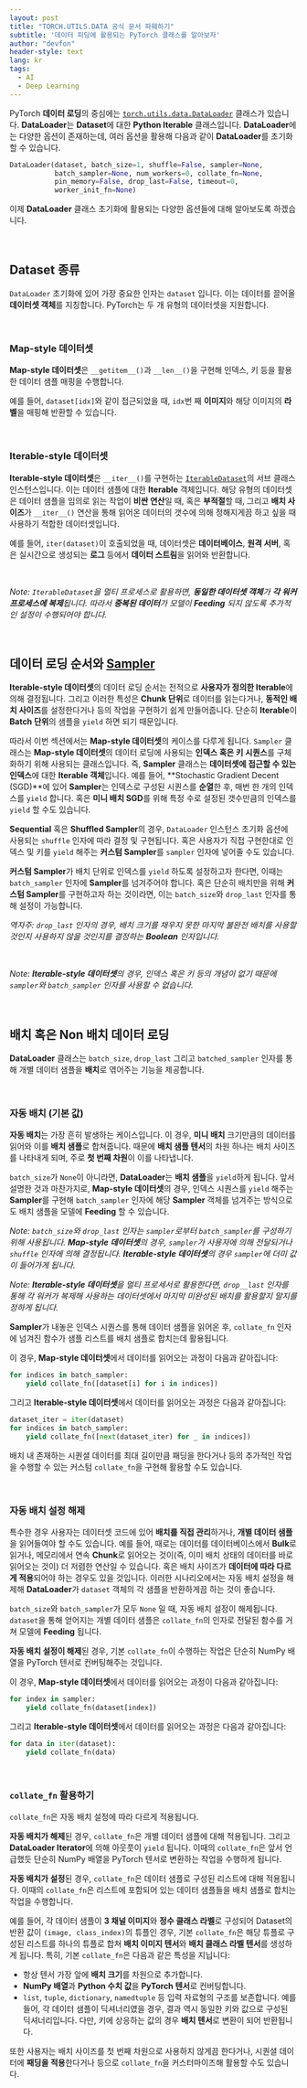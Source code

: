 ```yaml
---
layout: post
title: "TORCH.UTILS.DATA 공식 문서 파훼하기"
subtitle: '데이터 피딩에 활용되는 PyTorch 클래스를 알아보자'
author: "devfon"
header-style: text
lang: kr
tags:
  - AI
  - Deep Learning
---
```


PyTorch **데이터 로딩**의 중심에는 [`torch.utils.data.DataLoader`](https://pytorch.org/docs/stable/data.html#torch.utils.data.DataLoader) 클래스가 있습니다. **DataLoader**는 **Dataset**에 대한 **Python Iterable** 클래스입니다. **DataLoader**에는 다양한 옵션이 존재하는데, 여러 옵션을 활용해 다음과 같이 **DataLoader**를 초기화 할 수 있습니다.

```python
DataLoader(dataset, batch_size=1, shuffle=False, sampler=None,
           batch_sampler=None, num_workers=0, collate_fn=None,
           pin_memory=False, drop_last=False, timeout=0,
           worker_init_fn=None)
```

이제 **DataLoader** 클래스 초기화에 활용되는 다양한 옵션들에 대해 알아보도록 하겠습니다.

<br/>

## Dataset 종류

`DataLoader` 초기화에 있어 가장 중요한 인자는 `dataset` 입니다. 이는 데이터를 끌어올 **데이터셋 객체**를 지칭합니다. PyTorch는 두 개 유형의 데이터셋을 지원합니다.

<br/>

### Map-style 데이터셋

**Map-style 데이터셋**은 `__getitem__()`과 `__len__()`을 구현해 인덱스, 키 등을 활용한 데이터 샘플 매핑을 수행합니다.

예를 들어, `dataset[idx]`와 같이 접근되었을 때, `idx`번 째 **이미지**와 해당 이미지의 **라벨**을 매핑해 반환할 수 있습니다.

<br/>

### Iterable-style 데이터셋

**Iterable-style 데이터셋**은 `__iter__()`를 구현하는 [`IterableDataset`](https://pytorch.org/docs/stable/data.html#torch.utils.data.IterableDataset)의 서브 클래스 인스턴스입니다. 이는 데이터 샘플에 대한 **Iterable** 객체입니다. 해당 유형의 데이터셋은 데이터 샘플을 임의로 읽는 작업이 **비싼 연산**일 때, 혹은 **부적절**할 때, 그리고 **배치 사이즈**가 `__iter__()` 연산을 통해 읽어온 데이터의 갯수에 의해 정해지게끔 하고 싶을 때 사용하기 적합한 데이터셋입니다.

예를 들어, `iter(dataset)`이 호출되었을 때, 데이터셋은 **데이터베이스**, **원격 서버**, 혹은 실시간으로 생성되는 **로그** 등에서 **데이터 스트림**을 읽어와 반환합니다.

<br/>

_Note: `IterableDataset`을 멀티 프로세스로 활용하면, **동일한 데이터셋 객체**가 **각 워커 프로세스에 복제**됩니다. 따라서 **중복된 데이터**가 모델이 **Feeding** 되지 않도록 추가적인 설정이 수행되어야 합니다._

<br/>

## 데이터 로딩 순서와 [Sampler](https://pytorch.org/docs/stable/data.html#torch.utils.data.Sampler)

**Iterable-style 데이터셋**의 데이터 로딩 순서는 전적으로 **사용자가 정의한 Iterable**에 의해 결정됩니다. 그리고 이러한 특성은 **Chunk 단위**로 데이터를 읽는다거나, **동적인 배치 사이즈**를 설정한다거나 등의 작업을 구현하기 쉽게 만들어줍니다. 단순히 **Iterable**이 **Batch 단위**의 샘플을 `yield` 하면 되기 때문입니다.

따라서 이번 섹션에서는 **Map-style 데이터셋**의 케이스를 다루게 됩니다. `Sampler` 클래스는 **Map-style 데이터셋**의 데이터 로딩에 사용되는 **인덱스 혹은 키 시퀀스**를 구체화하기 위해 사용되는 클래스입니다. 즉, **Sampler** 클래스는 **데이터셋에 접근할 수 있는 인덱스**에 대한 **Iterable 객체**입니다. 예를 들어, **Stochastic Gradient Decent (SGD)**에 있어 **Sampler**는 인덱스로 구성된 시퀀스를 **순열**한 후, 매번 한 개의 인덱스를 `yield` 합니다. 혹은 **미니 배치 SGD**를 위해 특정 수로 설정된 갯수만큼의 인덱스를 `yield` 할 수도 있습니다.

**Sequential** 혹은 **Shuffled Sampler**의 경우, `DataLoader` 인스턴스 초기화 옵션에 사용되는 `shuffle` 인자에 따라 결정 및 구현됩니다. 혹은 사용자가 직접 구현한대로 인덱스 및 키를 `yield` 해주는 **커스텀 Sampler**를 `sampler` 인자에 넣어줄 수도 있습니다.

**커스텀 Sampler**가 배치 단위로 인덱스를 `yield` 하도록 설정하고자 한다면, 이때는 `batch_sampler` 인자에 **Sampler**를 넘겨주어야 합니다. 혹은 단순히 배치만을 위해 **커스텀 Sampler**를 구현하고자 하는 것이라면, 이는 `batch_size`와 `drop_last` 인자를 통해 설정이 가능합니다.

_역자주: `drop_last` 인자의 경우, 배치 크기를 채우지 못한 마지막 불완전 배치를 사용할 것인지 사용하지 않을 것인지를 결정하는 **Boolean** 인자입니다._

<br/>

_Note: **Iterable-style 데이터셋**의 경우, 인덱스 혹은 키 등의 개념이 없기 때문에 `sampler`와 `batch_sampler` 인자를 사용할 수 없습니다._

<br/>

## 배치 혹은 Non 배치 데이터 로딩

**DataLoader** 클래스는 `batch_size`, `drop_last` 그리고 `batched_sampler` 인자를 통해 개별 데이터 샘플을 **배치**로 엮어주는 기능을 제공합니다.

<br/>

### 자동 배치 (기본 값)

**자동 배치**는 가장 흔히 발생하는 케이스입니다. 이 경우, **미니 배치** 크기만큼의 데이터를 읽어와 이를 **배치 샘플**로 합쳐줍니다. 때문에 **배치 샘플 텐서**의 차원 하나는 배치 사이즈를 나타내게 되며, 주로 **첫 번째 차원**이 이를 나타냅니다.

`batch_size`가 `None`이 아니라면, **DataLoader**는 **배치 샘플**을 `yield`하게 됩니다. 앞서 설명한 것과 마찬가지로, **Map-style 데이터셋**의 경우, 인덱스 시퀀스를 `yield` 해주는 **Sampler**를 구현해 `batch_sampler` 인자에 해당 **Sampler** 객체를 넘겨주는 방식으로도 배치 샘플을 모델에 **Feeding** 할 수 있습니다.

_Note: `batch_size`와 `drop_last` 인자는 `sampler`로부터 `batch_sampler`를 구성하기 위해 사용됩니다. **Map-style 데이터셋**의 경우, `sampler`가 사용자에 의해 전달되거나 `shuffle` 인자에 의해 결정됩니다. **Iterable-style 데이터셋**의 경우 `sampler`에 더미 값이 들어가게 됩니다._

_Note: **Iterable-style 데이터셋**을 멀티 프로세서로 활용한다면, `drop__last` 인자를 통해 각 워커가 복제해 사용하는 데이터셋에서 마지막 미완성된 배치를 활용할지 말지를 정하게 됩니다._

**Sampler**가 내놓은 인덱스 시퀀스를 통해 데이터 샘플을 읽어온 후, `collate_fn` 인자에 넘겨진 함수가 샘플 리스트를 배치 샘플로 합치는데 활용됩니다.

이 경우, **Map-style 데이터셋**에서 데이터를 읽어오는 과정이 다음과 같아집니다:

```python
for indices in batch_sampler:
	yield collate_fn([dataset[i] for i in indices])
```

그리고 **Iterable-style 데이터셋**에서 데이터를 읽어오는 과정은 다음과 같아집니다:

```python
dataset_iter = iter(dataset)
for indices in batch_sampler:
	yield collate_fn([next(dataset_iter) for _ in indices])
```

배치 내 존재하는 시퀀셜 데이터를 최대 길이만큼 패딩을 한다거나 등의 추가적인 작업을 수행할 수 있는 커스텀 `collate_fn`을 구현해 활용할 수도 있습니다.

<br/>

### 자동 배치 설정 해제

특수한 경우 사용자는 데이터셋 코드에 있어 **배치를 직접 관리**하거나, **개별 데이터 샘플**을 읽어들여야 할 수도 있습니다. 예를 들어, 때로는 데이터를 데이터베이스에서 **Bulk**로 읽거나, 메모리에서 연속 **Chunk**로 읽어오는 것이(즉, 이미 배치 상태의 데이터를 바로 읽어오는 것이) 더 저렴한 연산일 수 있습니다. 혹은 배치 사이즈가 **데이터에 따라 다르게 적용**되어야 하는 경우도 있을 것입니다. 이러한 시나리오에서는 자동 배치 설정을 해제해 **DataLoader**가 `dataset` 객체의 각 샘플을 반환하게끔 하는 것이 좋습니다.

`batch_size`와 `batch_sampler`가 모두 `None` 일 때, 자동 배치 설정이 해제됩니다. `dataset`을 통해 얻어지는 개별 데이터 샘플은 `collate_fn`의 인자로 전달된 함수를 거쳐 모델에 **Feeding** 됩니다.

**자동 배치 설정이 해제**된 경우, 기본 `collate_fn`이 수행하는 작업은 단순히 NumPy 배열을 PyTorch 텐서로 컨버팅해주는 것입니다.

이 경우, **Map-style 데이터셋**에서 데이터를 읽어오는 과정이 다음과 같아집니다:

```python
for index in sampler:
	yield collate_fn(dataset[index])
```

그리고 **Iterable-style 데이터셋**에서 데이터를 읽어오는 과정은 다음과 같아집니다:

```python
for data in iter(dataset):
	yield collate_fn(data)
```

<br/>

### `collate_fn` 활용하기

`collate_fn`은 자동 배치 설정에 따라 다르게 적용됩니다.

**자동 배치가 해제**된 경우, `collate_fn`은 개별 데이터 샘플에 대해 적용됩니다. 그리고 **DataLoader Iterator**에 의해 아웃풋이 `yield` 됩니다. 이때의 `collate_fn`은 앞서 언급했듯 단순히 NumPy 배열을 PyTorch 텐서로 변환하는 작업을 수행하게 됩니다.

**자동 배치가 설정**된 경우, `collate_fn`은 데이터 샘플로 구성된 리스트에 대해 적용됩니다. 이때의 `collate_fn`은 리스트에 포함되어 있는 데이터 샘플들을 배치 샘플로 합치는 작업을 수행합니다.

예를 들어, 각 데이터 샘플이 **3 채널 이미지**와 **정수 클래스 라벨**로 구성되어 Dataset의 반환 값이 `(image, class_index)`의 튜플인 경우, 기본 `collate_fn`은 해당 튜플로 구성된 리스트를 하나의 튜플로 합쳐 **배치 이미지 텐서**와 **배치 클래스 라벨 텐서**를 생성하게 됩니다. 특히, 기본 `collate_fn`은 다음과 같은 특성을 지닙니다:

- 항상 텐서 가장 앞에 **배치 크기**를 차원으로 추가합니다.
- **NumPy 배열**과 **Python 수치 값**을 **PyTorch 텐서**로 컨버팅합니다.
- `list`, `tuple`, `dictionary`, `namedtuple` 등 입력 자료형의 구조를 보존합니다. 예를 들어, 각 데이터 샘플이 딕셔너리였을 경우, 결과 역시 동일한 키와 값으로 구성된 딕셔너리입니다. 다만, 키에 상응하는 값의 경우 **배치 텐서**로 변환이 되어 반환됩니다.

또한 사용자는 배치 사이즈를 첫 번째 차원으로 사용하지 않게끔 한다거나, 시퀀셜 데이터에 **패딩을 적용**한다거나 등으로 `collate_fn`을 커스터마이즈해 활용할 수도 있습니다.